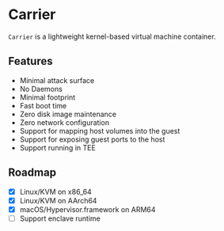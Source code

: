 # Carrier

`Carrier` is a lightweight kernel-based virtual machine container.

## Features

- Minimal attack surface
- No Daemons
- Minimal footprint
- Fast boot time
- Zero disk image maintenance
- Zero network configuration
- Support for mapping host volumes into the guest
- Support for exposing guest ports to the host
- Support running in TEE

## Roadmap

- [x] Linux/KVM on x86_64
- [x] Linux/KVM on AArch64
- [x] macOS/Hypervisor.framework on ARM64
- [ ] Support enclave runtime